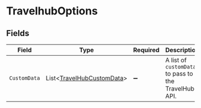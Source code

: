 # TravelhubOptions


## Fields

| Field                                                                       | Type                                                                        | Required                                                                    | Description                                                                 |
| --------------------------------------------------------------------------- | --------------------------------------------------------------------------- | --------------------------------------------------------------------------- | --------------------------------------------------------------------------- |
| `CustomData`                                                                | List<[TravelHubCustomData](../../Models/Components/TravelHubCustomData.md)> | :heavy_minus_sign:                                                          | A list of `customData` to pass to the TravelHub API.                        |